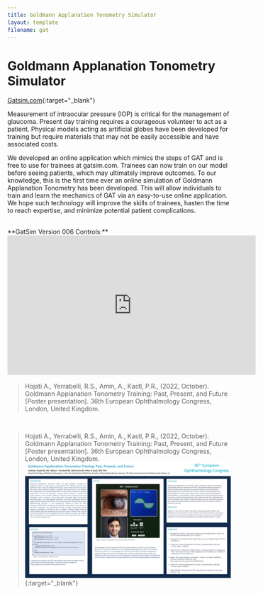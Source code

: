 ```yaml
---
title: Goldmann Applanation Tonometry Simulator
layout: template
filename: gat
---
```


# Goldmann Applanation Tonometry Simulator

[Gatsim.com](https://ryerrabelli.github.io/TonometrySimulation/src/v004/){:target="_blank"}

Measurement of intraocular pressure (IOP) is critical for the management of glaucoma. Present day training requires a courageous volunteer to act as a patient. 
Physical models acting as artificial globes have been developed for training but require materials that may not be easily accessible and have associated costs.


We developed an online application which mimics the steps of GAT and is free to use for trainees
at gatsim.com. Trainees can now train on our model before seeing patients, which may ultimately improve
outcomes. To our knowledge, this is the first time ever an online simulation of Goldmann Applanation
Tonometry has been developed. This will allow individuals to train and learn the mechanics of GAT via an
easy-to-use online application. We hope such technology will improve the skills of trainees, hasten the time
to reach expertise, and minimize potential patient complications.

<br>
**GatSim Version 006 Controls:**
<iframe width="560" height="315" src="https://www.youtube.com/embed/eSvznPMBehY" frameborder="0" allow="autoplay; encrypted-media" allowfullscreen></iframe>


<br>

>Hojati A., Yerrabelli, R.S., Amin, A., Kastl, P.R., (2022, October). Goldmann Applanation Tonometry Training: Past, Present, and Future [Poster presentation]. 36th European Ophthalmology Congress, London, United Kingdom.

<object data="./Images/pdfs/36thEuro.pdf" width="1000" height="1000" type='application/pdf'></object>

<br>

>Hojati A., Yerrabelli, R.S., Amin, A., Kastl, P.R., (2022, October). Goldmann Applanation Tonometry Training: Past, Present, and Future [Poster presentation]. 36th European Ophthalmology Congress, London, United Kingdom.
>[![Goldmann Applanation Tonometry Training: Past, Present, and Future](https://github.com/EyeCanDoIt/EyeCanDoIt.github.io/blob/main/Images/europoster.png)](https://github.com/EyeCanDoIt/EyeCanDoIt.github.io/blob/main/Images/europoster.png){:target="_blank"}
